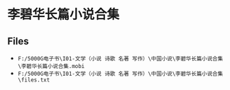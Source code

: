 # 李碧华长篇小说合集

## Files

- `F:/5000G电子书\I01-文学（小说 诗歌 名著 写作）\中国小说\李碧华长篇小说合集\李碧华长篇小说合集.mobi`
- `F:/5000G电子书\I01-文学（小说 诗歌 名著 写作）\中国小说\李碧华长篇小说合集\files.txt`
